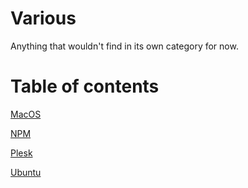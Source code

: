 # Various

Anything that wouldn't find in its own category for now.

# Table of contents

[MacOS](macos.md)

[NPM](npm.md)

[Plesk](plesk.md)

[Ubuntu](ubuntu.md)